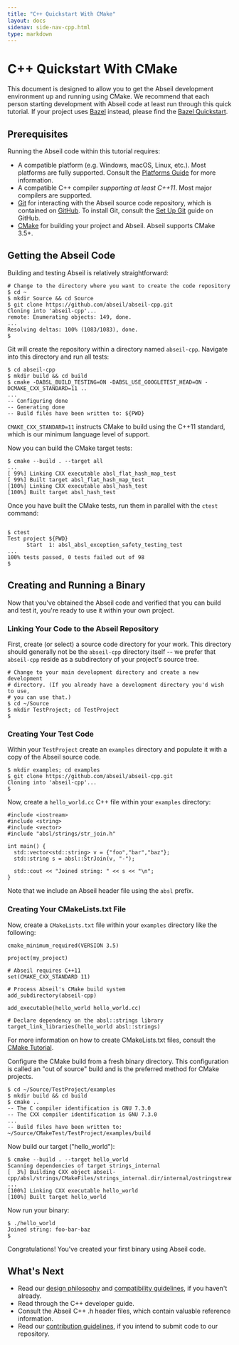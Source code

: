 ```yaml
---
title: "C++ Quickstart With CMake"
layout: docs
sidenav: side-nav-cpp.html
type: markdown
---
```


# C++ Quickstart With CMake

This document is designed to allow you to get the Abseil development
environment up and running using CMake. We recommend that each person starting
development with Abseil code at least run through this quick tutorial.  If your
project uses [Bazel](https://bazel.build/) instead, please find the
[Bazel Quickstart](/docs/cpp/quickstart).

## Prerequisites

Running the Abseil code within this tutorial requires:

*   A compatible platform (e.g. Windows, macOS, Linux, etc.). Most platforms are
    fully supported. Consult the [Platforms Guide](platforms/platforms) for more
    information.
*   A compatible C++ compiler *supporting at least C++11*. Most major compilers
    are supported.
*   [Git](https://git-scm.com/) for interacting with the Abseil source code
    repository, which is contained on [GitHub](http://github.com). To install
    Git, consult the [Set Up Git](https://help.github.com/articles/set-up-git/)
    guide on GitHub.
*   [CMake](https://cmake.org/) for building your project and Abseil. Abseil
    supports CMake 3.5+.

## Getting the Abseil Code

Building and testing Abseil is relatively straightforward:

```
# Change to the directory where you want to create the code repository
$ cd ~
$ mkdir Source && cd Source
$ git clone https://github.com/abseil/abseil-cpp.git
Cloning into 'abseil-cpp'...
remote: Enumerating objects: 149, done.
...
Resolving deltas: 100% (1083/1083), done.
$
```

Git will create the repository within a directory named `abseil-cpp`.
Navigate into this directory and run all tests:

```
$ cd abseil-cpp
$ mkdir build && cd build
$ cmake -DABSL_BUILD_TESTING=ON -DABSL_USE_GOOGLETEST_HEAD=ON -DCMAKE_CXX_STANDARD=11 ..
...
-- Configuring done
-- Generating done
-- Build files have been written to: ${PWD}
```

`CMAKE_CXX_STANDARD=11` instructs CMake to build using the C++11 standard, which
is our minimum language level of support.

Now you can build the CMake target tests:

```
$ cmake --build . --target all
...
[ 99%] Linking CXX executable absl_flat_hash_map_test
[ 99%] Built target absl_flat_hash_map_test
[100%] Linking CXX executable absl_hash_test
[100%] Built target absl_hash_test
```

Once you have built the CMake tests, run them in parallel with the `ctest`
command:

```

$ ctest
Test project ${PWD}
      Start  1: absl_absl_exception_safety_testing_test
...
100% tests passed, 0 tests failed out of 98
$
```

## Creating and Running a Binary

Now that you've obtained the Abseil code and verified that you can build and
test it, you're ready to use it within your own project.

### Linking Your Code to the Abseil Repository

First, create (or select) a source code directory for your work. This directory
should generally not be the `abseil-cpp` directory itself -- we prefer that
`abseil-cpp` reside as a subdirectory of your project's source tree.

```
# Change to your main development directory and create a new development
# directory. (If you already have a development directory you'd wish to use,
# you can use that.)
$ cd ~/Source
$ mkdir TestProject; cd TestProject
$
```

### Creating Your Test Code

Within your `TestProject` create an `examples` directory and populate it with a
copy of the Abseil source code.

```
$ mkdir examples; cd examples
$ git clone https://github.com/abseil/abseil-cpp.git
Cloning into 'abseil-cpp'...
$
```

Now, create a `hello_world.cc` C++ file within your `examples` directory:

```
#include <iostream>
#include <string>
#include <vector>
#include "absl/strings/str_join.h"

int main() {
  std::vector<std::string> v = {"foo","bar","baz"};
  std::string s = absl::StrJoin(v, "-");

  std::cout << "Joined string: " << s << "\n";
}
```

Note that we include an Abseil header file using the `absl` prefix.

### Creating Your CMakeLists.txt File

Now, create a `CMakeLists.txt` file within your `examples` directory like the following:

```
cmake_minimum_required(VERSION 3.5)

project(my_project)

# Abseil requires C++11
set(CMAKE_CXX_STANDARD 11)

# Process Abseil's CMake build system
add_subdirectory(abseil-cpp)

add_executable(hello_world hello_world.cc)

# Declare dependency on the absl::strings library
target_link_libraries(hello_world absl::strings)
```

For more information on how to create CMakeLists.txt files, consult the
[CMake Tutorial](https://cmake.org/cmake-tutorial/).

Configure the CMake build from a fresh binary directory. This configuration is
called an "out of source" build and is the preferred method for CMake projects.

```
$ cd ~/Source/TestProject/examples
$ mkdir build && cd build
$ cmake ..
-- The C compiler identification is GNU 7.3.0
-- The CXX compiler identification is GNU 7.3.0
...
-- Build files have been written to: ~/Source/CMakeTest/TestProject/examples/build
```

Now build our target ("hello_world"):

```
$ cmake --build . --target hello_world
Scanning dependencies of target strings_internal
[  3%] Building CXX object abseil-cpp/absl/strings/CMakeFiles/strings_internal.dir/internal/ostringstream.cc.o
...
[100%] Linking CXX executable hello_world
[100%] Built target hello_world
```

Now run your binary:

```
$ ./hello_world
Joined string: foo-bar-baz
$
```

Congratulations! You've created your first binary using Abseil code.

## What's Next

* Read our [design philosophy](/about/philosophy) and
  [compatibility guidelines](/about/compatibility), if
  you haven't already.
* Read through the C++ developer guide.
* Consult the Abseil C++ .h header files, which contain valuable reference
  information.
* Read our
  [contribution guidelines](/community/contribute), if
  you intend to submit code to our repository.
